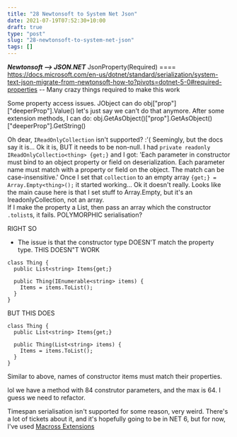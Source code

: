 ```yaml
---
title: "28 Newtonsoft to System Net Json"
date: 2021-07-19T07:52:30+10:00
draft: true
type: "post"
slug: "28-newtonsoft-to-system-net-json"
tags: []
---
```




<!--more-->  

***Newtonsoft --> JSON.NET***
JsonProperty(Required) ==== https://docs.microsoft.com/en-us/dotnet/standard/serialization/system-text-json-migrate-from-newtonsoft-how-to?pivots=dotnet-5-0#required-properties
-- Many crazy things required to make this work

Some property access issues.
JObject can do obj["prop"]["deeperProp"].Value<string>()
let's just say we can't do that anymore.
After some extension methods, I can do:
obj.GetAsObject()["prop"].GetAsObject()["deeperProp"].GetString()


Oh dear, `IReadOnlyCollection` isn't supported? :'(
Seemingly, but the docs say it is...
Ok it is, BUT it needs to be non-null.
I had `private readonly IReadOnlyCollectio<thing> {get;}` and I got:
'Each parameter in constructor must bind to an object property or field on deserialization. Each parameter name must match with a property or field on the object. The match can be case-insensitive.'
Once I set that `collection` to an empty array `{get;} = Array.Empty<thing>();` it started working...
Ok it doesn't really. Looks like the main cause here is that I set stuff to Array.Empty, but it's an IreadonlyCollection, not an array.  
If I make the property a List<strign>, then pass an array<string> which the constructor `.tolist`s, it fails. 
POLYMORPHIC serialisation?

RIGHT SO
-  The issue is that the constructor type DOESN'T match the property type. 
THIS DOESN"T WORK
```
class Thing {
  public List<string> Items{get;}

  public Thing(IEnumerable<string> items) {
    Items = items.ToList();
  }
}
```

BUT THIS DOES
```
class Thing {
  public List<string> Items{get;}

  public Thing(List<string> items) {
    Items = items.ToList();
  }
}
```

Similar to above, names of constructor items must match their properties. 

lol we have a method with 84 construtor parameters, and the max is 64. 
I guess we need to refactor.

Timespan serialisation isn't supported for some reason, very weird.
There's a lot of tickets about it, and it's hopefully going to be in NET 6, but for now, I've used [Macross Extensions](https://blog.macrosssoftware.com/index.php/2020/02/16/system-text-json-timespan-serialization/)